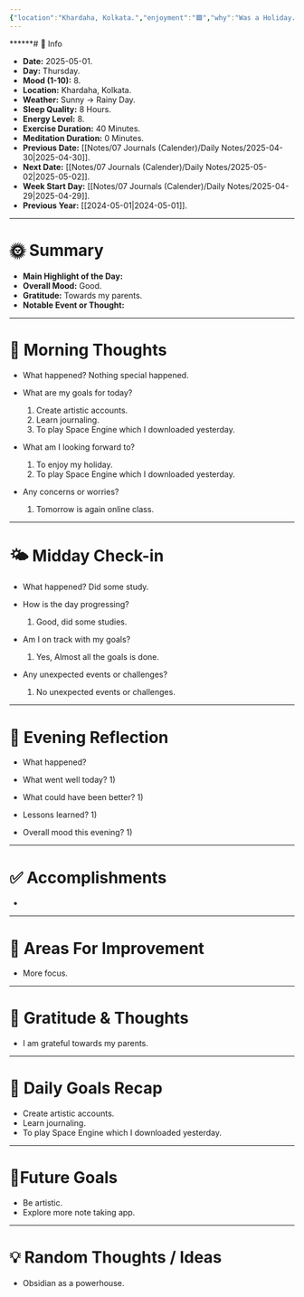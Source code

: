 ```yaml
---
{"location":"Khardaha, Kolkata.","enjoyment":"🟩","why":"Was a Holiday.","date":"2025-05-01","dg-publish":true,"dg-home":null,"tags":["dailyreviews"],"aliases":null,"meditation":null,"exercise":"1","sleep_quality":"8 Hours","mood":"8","energy_level":"8","weather":"Sunny -> Rainy Day","permalink":"/notes/07-journals-calender/daily-notes/2025-05-01/","dgPassFrontmatter":true,"updated":"2025-05-19T10:27:31.176+05:30"}
---
```



******# 📅 Info

- **Date:** 2025-05-01.
- **Day:** Thursday.
- **Mood (1-10):** 8.
- **Location:** Khardaha, Kolkata.
- **Weather:** Sunny -> Rainy Day.
- **Sleep Quality:** 8 Hours.
- **Energy Level:** 8.
- **Exercise Duration:** 40 Minutes.
- **Meditation Duration:** 0 Minutes.
- **Previous Date:** [[Notes/07 Journals (Calender)/Daily Notes/2025-04-30\|2025-04-30]].
- **Next Date:** [[Notes/07 Journals (Calender)/Daily Notes/2025-05-02\|2025-05-02]].
- **Week Start Day:** [[Notes/07 Journals (Calender)/Daily Notes/2025-04-29\|2025-04-29]].
- **Previous Year:** [[2024-05-01\|2024-05-01]].

---

# 🌞 Summary

- **Main Highlight of the Day:** 
- **Overall Mood:** Good.
- **Gratitude:** Towards my parents.
- **Notable Event or Thought:** 

---

# 🧠 Morning Thoughts

- What happened? 
	Nothing special happened.

- What are my goals for today?
	1) Create artistic accounts.
	2) Learn journaling.
	3) To play Space Engine which I downloaded yesterday.

- What am I looking forward to?
	1) To enjoy my holiday.
	2) To play Space Engine which I downloaded yesterday.

- Any concerns or worries?
	1) Tomorrow is again online class.

---

# 🌤️ Midday Check-in

- What happened? 
	Did some study.

- How is the day progressing?
	1) Good, did some studies.

- Am I on track with my goals?
	1) Yes, Almost all the goals is done.

- Any unexpected events or challenges?
	1) No unexpected events or challenges.

---

# 🌙 Evening Reflection

- What happened? 

- What went well today?
	1) 

- What could have been better?
	1) 

- Lessons learned?
	1) 

- Overall mood this evening?
	1) 

---

# ✅ Accomplishments

 - 

---

# 🔄 Areas For Improvement

 - More focus.

---

# 🙏 Gratitude & Thoughts

 - I am grateful towards my parents.

---

# 🎯 Daily Goals Recap

- Create artistic accounts.
- Learn journaling.
- To play Space Engine which I downloaded yesterday.

---

# 🌌Future Goals

- Be artistic.
- Explore more note taking app.

---

# 💡 Random Thoughts / Ideas

- Obsidian as a powerhouse.